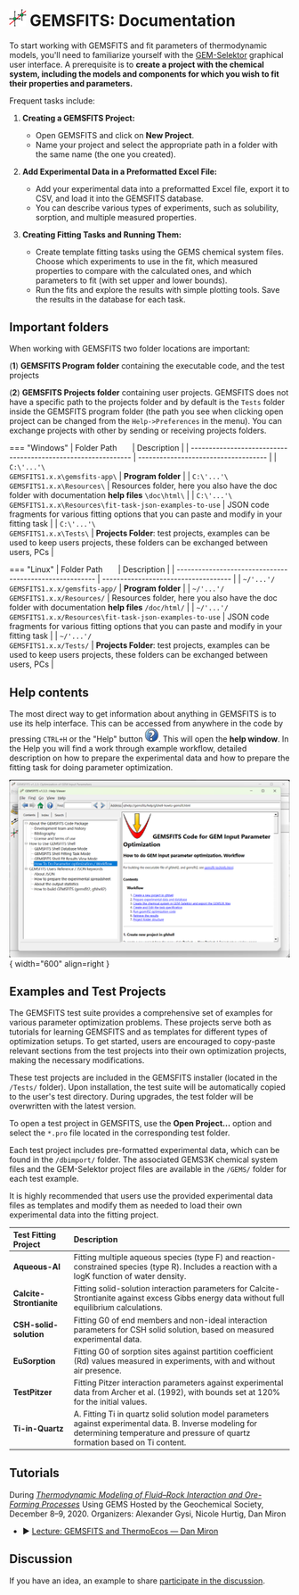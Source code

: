 # <img style="float: center; height: 6%; width: 6%;" src="../../../img/gemsfits.png"> GEMSFITS: Documentation

To start working with GEMSFITS and fit parameters of thermodynamic models, you'll need to familiarize yourself with the [GEM-Selektor](../gemselektor) graphical user interface. A prerequisite is to **create a project with the chemical system, including the models and components for which you wish to fit their properties and parameters.**

Frequent tasks include:

1. **Creating a GEMSFITS Project:**
    - Open GEMSFITS and click on **New Project**.
    - Name your project and select the appropriate path in a folder with the same name (the one you created).

2. **Add Experimental Data in a Preformatted Excel File:**
    - Add your experimental data into a preformatted Excel file, export it to CSV, and load it into the GEMSFITS database.
    - You can describe various types of experiments, such as solubility, sorption, and multiple measured properties.

3. **Creating Fitting Tasks and Running Them:**
    - Create template fitting tasks using the GEMS chemical system files. Choose which experiments to use in the fit, which measured properties to compare with the calculated ones, and which parameters to fit (with set upper and lower bounds).
    - Run the fits and explore the results with simple plotting tools. Save the results in the database for each task.

## Important folders 

When working with GEMSFITS two folder locations are important: 

(**1**) **GEMSFITS Program folder** containing the executable code, and the test projects

(**2**) **GEMSFITS Projects folder** containing user projects. GEMSFITS does not have a specific path to the projects folder and by default is the `Tests` folder inside the GEMSFITS program folder (the path you see when clicking open project can be changed from the `Help->Preferences` in the menu). You can exchange projects with other by sending or receiving projects folders.


=== "Windows"
    | Folder Path  &nbsp; &nbsp; &nbsp;                                                 | Description                       |
    | ------------------------------------------------------------- | ------------------------------------    |
    | `C:\'...'\`</br>`GEMSFITS1.x.x\gemsfits-app\`                         | **Program folder** |
    | `C:\'...'\`</br>`GEMSFITS1.x.x\Resources\`               | Resources folder, here you also have the doc folder with documentation **help files** `\doc\html\` |
    | `C:\'...'\`</br>`GEMSFITS1.x.x\Resources\fit-task-json-examples-to-use` | JSON code fragments for various fitting options that you can paste and modify in your fitting task  |
    | `C:\'...'\`</br>`GEMSFITS1.x.x\Tests\`    | **Projects Folder**: test projects, examples can be used to keep users projects, these folders can be exchanged between users, PCs |

=== "Linux"
    | Folder Path         &nbsp; &nbsp; &nbsp;                                          | Description                       |
    | ------------------------------------------------------- | ------------------------------------    |
    | `~/'...'/`</br>`GEMSFITS1.x.x/gemsfits-app/`                         | **Program folder** |
    | `~/'...'/`</br>`GEMSFITS1.x.x/Resources/`               | Resources folder, here you also have the doc folder with documentation **help files** `/doc/html/` |
    | `~/'...'/`</br>`GEMSFITS1.x.x/Resources\fit-task-json-examples-to-use`    | JSON code fragments for various fitting options that you can paste and modify in your fitting task  |
    | `~/'...'/`</br>`GEMSFITS1.x.x/Tests/`                      | **Projects Folder**: test projects, examples can be used to keep users projects, these folders can be exchanged between users, PCs |

## Help contents

<div class="grid" markdown>

The most direct way to get information about anything in GEMSFITS is to use its help interface. This can be accessed from anywhere in the code by pressing `CTRL+H` or the "Help" button <img src="../../../img/help_.png">. This will open the **help window**. In the Help you will find a work through example workflow, detailed description on how to prepare the experimental data and how to prepare the fitting task for doing parameter optimization. 

![GEMSFITS Help](../../../img/gemsfits_help.png " <b> Help Window:</b> press the help button"){ width="600" align=right } </br>

</div>

## Examples and Test Projects

The GEMSFITS test suite provides a comprehensive set of examples for various parameter optimization problems. These projects serve both as tutorials for learning GEMSFITS and as templates for different types of optimization setups. To get started, users are encouraged to copy-paste relevant sections from the test projects into their own optimization projects, making the necessary modifications.

These test projects are included in the GEMSFITS installer (located in the `/Tests/` folder). Upon installation, the test suite will be automatically copied to the user's test directory. During upgrades, the test folder will be overwritten with the latest version.

To open a test project in GEMSFITS, use the **Open Project...** option and select the `*.pro` file located in the corresponding test folder.

Each test project includes pre-formatted experimental data, which can be found in the `/dbimport/` folder. The associated GEMS3K chemical system files and the GEM-Selektor project files are available in the `/GEMS/` folder for each test example.

It is highly recommended that users use the provided experimental data files as templates and modify them as needed to load their own experimental data into the fitting project.

| **Test Fitting Project**            | **Description**                                                                                                                                 |
| :---------------------------------- | :-------------------------------------------------------------------------------------------------------------------------------------------- |
| **Aqueous-Al**                       | Fitting multiple aqueous species (type F) and reaction-constrained species (type R). Includes a reaction with a logK function of water density.  |
| **Calcite-Strontianite**             | Fitting solid-solution interaction parameters for Calcite-Strontianite against excess Gibbs energy data without full equilibrium calculations.    |
| **CSH-solid-solution**               | Fitting G0 of end members and non-ideal interaction parameters for CSH solid solution, based on measured experimental data.                    |
| **EuSorption**                       | Fitting G0 of sorption sites against partition coefficient (Rd) values measured in experiments, with and without air presence.                 |
| **TestPitzer**                       | Fitting Pitzer interaction parameters against experimental data from Archer et al. (1992), with bounds set at 120% for the initial values.      |
| **Ti-in-Quartz**                     | A. Fitting Ti in quartz solid solution model parameters against experimental data. B. Inverse modeling for determining temperature and pressure of quartz formation based on Ti content. |

## Tutorials

During [*Thermodynamic Modeling of Fluid–Rock Interaction and Ore-Forming Processes*](../../../community/workshops/#geochemical-modeling-of-fluidrock-interaction-using-gem-selektor-and-the-mines-thermodynamic-database) Using GEMS Hosted by the Geochemical Society, December 8–9, 2020. Organizers: Alexander Gysi, Nicole Hurtig, Dan Miron

- ▶️ [Lecture: GEMSFITS and ThermoEcos — Dan Miron](https://youtu.be/acQZ3kyxZRs)

## Discussion
If you have an idea, an example to share [participate in the discussion](../../../community#report-issuesdiscussion).


